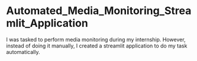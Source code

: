 # Automated_Media_Monitoring_Streamlit_Application
I was tasked to perform media monitoring during my internship. However, instead of doing it manually, I created a streamlit application to do my task automatically.
